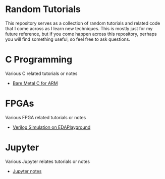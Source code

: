 # Random Tutorials

This repository serves as a collection of random tutorials and related code that I come across as I learn new techniques. This is mostly just for my future reference, but if you come happen across this repository, perhaps you will find something useful, so feel free to ask questions.

# C Programming
Various C related tutorials or notes
* [Bare Metal C for ARM](./bare_metal_C)

# FPGAs
Various FPGA related tutorials or notes
* [Verilog Simulation on EDAPlayground](./verilog_simulation)

# Jupyter
Various Jupyter relates tutorials or notes
* [Jupyter notes](./jupyter)